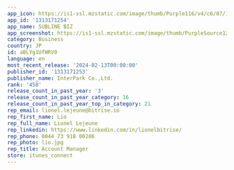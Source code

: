 ```yaml
---
app_icon: https://is1-ssl.mzstatic.com/image/thumb/Purple116/v4/c6/87/1b/c6871b92-7e1d-ef7d-5587-73f497d869ac/AppIcon-0-0-1x_U007emarketing-0-4-0-0-85-220.png/1024x1024bb.png
app_id: '1313171254'
app_name: SUBLINE BIZ
app_screenshot: https://is1-ssl.mzstatic.com/image/thumb/PurpleSource125/v4/ee/6e/e4/ee6ee49e-a83d-44c4-fe25-b4c21f1dcb89/35d1d71c-ecdf-4d75-92af-bea3adfb318f_SUBLINE_biz__U304a_U6c17_U306b_U5165_U308a_U8868_U793a_6.5_U30a4_U30f3_U30c1.JPEG/1284x2778bb.png
category: Business
country: JP
id: aBLYg1UfWRV0
language: en
most_recent_release: '2024-02-13T00:00:00'
publisher_id: '1313171253'
publisher_name: InterPark Co.,Ltd.
rank: '458'
release_count_in_past_year: '3'
release_count_in_past_year_category: 16
release_count_in_past_year_top_in_category: 21
rep_email: lionel.lejeune@bitrise.io
rep_first_name: Lio
rep_full_name: Lionel Lejeune
rep_linkedin: https://www.linkedin.com/in/lionelbitrise/
rep_phone: 0044 73 918 00286
rep_photo: lio.jpg
rep_title: Account Manager
store: itunes_connect
---
```

